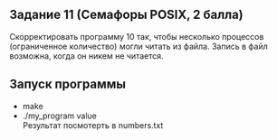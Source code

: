 ## Задание 11 (Семафоры POSIX, 2 балла)
Скорректировать программу 10 так, чтобы несколько процессов (ограниченное количество) могли читать из файла. Запись в файл возможна, когда он никем не читается.


## Запуск программы  
 - make  
 - ./my_program value  
Результат посмотерть в numbers.txt  

